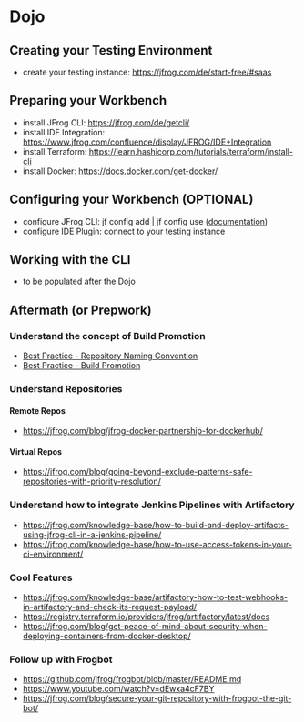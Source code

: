 # Dojo
## Creating your Testing Environment
- create your testing instance: https://jfrog.com/de/start-free/#saas
## Preparing your Workbench
- install JFrog CLI: https://jfrog.com/de/getcli/
- install IDE Integration: https://www.jfrog.com/confluence/display/JFROG/IDE+Integration 
- install Terraform: https://learn.hashicorp.com/tutorials/terraform/install-cli
- install Docker: https://docs.docker.com/get-docker/ 
## Configuring your Workbench (OPTIONAL)
- configure JFrog CLI: jf config add | jf config use ([documentation](https://www.jfrog.com/confluence/display/CLI/JFrog+CLI#JFrogCLI-AddingandEditingConfiguredServers))
- configure IDE Plugin: connect to your testing instance
## Working with the CLI
- to be populated after the Dojo
## Aftermath (or Prepwork)
### Understand the concept of Build Promotion
- [Best Practice - Repository Naming Convention](https://jfrog.com/whitepaper/best-practices-structuring-naming-artifactory-repositories/)
- [Best Practice - Build Promotion](https://jfrog.com/knowledge-base/how-does-build-promotion-work/)
### Understand Repositories
#### Remote Repos
- https://jfrog.com/blog/jfrog-docker-partnership-for-dockerhub/
#### Virtual Repos
- https://jfrog.com/blog/going-beyond-exclude-patterns-safe-repositories-with-priority-resolution/
### Understand how to integrate Jenkins Pipelines with Artifactory
- https://jfrog.com/knowledge-base/how-to-build-and-deploy-artifacts-using-jfrog-cli-in-a-jenkins-pipeline/
- https://jfrog.com/knowledge-base/how-to-use-access-tokens-in-your-ci-environment/
### Cool Features
- https://jfrog.com/knowledge-base/artifactory-how-to-test-webhooks-in-artifactory-and-check-its-request-payload/
- https://registry.terraform.io/providers/jfrog/artifactory/latest/docs
- https://jfrog.com/blog/get-peace-of-mind-about-security-when-deploying-containers-from-docker-desktop/ 
### Follow up with Frogbot
- https://github.com/jfrog/frogbot/blob/master/README.md 
- https://www.youtube.com/watch?v=dEwxa4cF7BY
- https://jfrog.com/blog/secure-your-git-repository-with-frogbot-the-git-bot/
